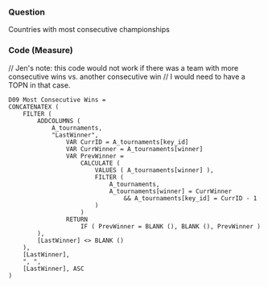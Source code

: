 ### Question
Countries with most consecutive championships

### Code (Measure)

// Jen's note: this code would not work if there was a team with more consecutive wins vs. another consecutive win
// I would need to have a TOPN in that case.

```
D09 Most Consecutive Wins =
CONCATENATEX (
    FILTER (
        ADDCOLUMNS (
            A_tournaments,
            "LastWinner",
                VAR CurrID = A_tournaments[key_id]
                VAR CurrWinner = A_tournaments[winner]
                VAR PrevWinner =
                    CALCULATE (
                        VALUES ( A_tournaments[winner] ),
                        FILTER (
                            A_tournaments,
                            A_tournaments[winner] = CurrWinner
                                && A_tournaments[key_id] = CurrID - 1
                        )
                    )
                RETURN
                    IF ( PrevWinner = BLANK (), BLANK (), PrevWinner )
        ),
        [LastWinner] <> BLANK ()
    ),
    [LastWinner],
    ", ",
    [LastWinner], ASC
)


```
